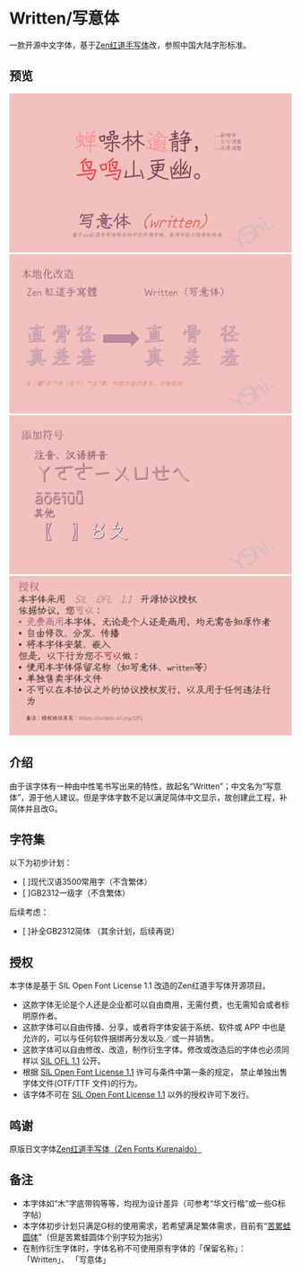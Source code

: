 # Written/写意体
一款开源中文字体，基于[Zen红道手写体](https://github.com/googlefonts/zen-kurenaido)改，参照中国大陆字形标准。
## 预览
![1](https://github.com/Steve-Yuu/Written/blob/main/1.PNG)
![2](https://github.com/Steve-Yuu/Written/blob/main/2.PNG)
![3](https://github.com/Steve-Yuu/Written/blob/main/3.PNG)
![4](https://github.com/Steve-Yuu/Written/blob/main/4.PNG)

## 介绍
由于该字体有一种由中性笔书写出来的特性，故起名“Written”；中文名为“写意体”，源于他人建议。但是字体字数不足以满足简体中文显示，故创建此工程，补简体并且改G。

## 字符集
以下为初步计划：
- [ ]现代汉语3500常用字（不含繁体）
- [ ]GB2312一级字（不含繁体）

后续考虑：
- [ ]补全GB2312简体
（其余计划，后续再说）

## 授权
本字体是基于 SIL Open Font License 1.1 改造的Zen红道手写体开源项目。
- 这款字体无论是个人还是企业都可以自由商用，无需付费，也无需知会或者标明原作者。
- 这款字体可以自由传播、分享，或者将字体安装于系统、软件或 APP 中也是允许的，可以与任何软件捆绑再分发以及／或一并销售。
- 这款字体可以自由修改、改造，制作衍生字体。修改或改造后的字体也必须同样以 [SIL OFL 1.1](https://scripts.sil.org/OFL) 公开。
- 根据 [SIL Open Font License 1.1](https://scripts.sil.org/OFL) 许可与条件中第一条的规定， 禁止单独出售字体文件(OTF/TTF 文件)的行为。
- 该字体不可在 [SIL Open Font License 1.1](https://scripts.sil.org/OFL) 以外的授权许可下发行。

## 鸣谢
原版日文字体[Zen红道手写体（Zen Fonts Kurenaido）](https://github.com/googlefonts/zen-kurenaido)


## 备注
- 本字体如“木”字底带钩等等，均视为设计差异（可参考“华文行楷”或一些G标字帖）
- 本字体初步计划只满足G标的使用需求，若希望满足繁体需求，目前有“[苦累蛙圆体](https://max-everyday.com/2021/06/kurewa-gothic/)”（但是苦累蛙圆体个别字较为拙劣）
- 在制作衍生字体时，字体名称不可使用原有字体的「保留名称」：
<span lang="zh-cn">「Written」</span>、
<span lang="zh-cn">「写意体」</span>
